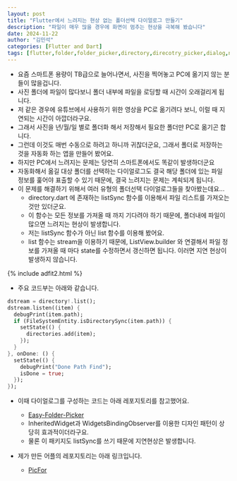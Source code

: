 ```yaml
---
layout: post
title: "Flutter에서 느려지는 현상 없는 폴더선택 다이얼로그 만들기"
description: "파일이 매우 많을 경우에 화면이 멈추는 현상을 극복해 봤습니다"
date: 2024-11-22
author: "김민석"
categories: [Flutter and Dart]
tags: [flutter,folder,folder_picker,directory,direcotry_picker,dialog,no_delay]
---
```

- 요즘 스마트폰 용량이 TB급으로 늘어나면서, 사진을 찍어놓고 PC에 옮기지 않는 분들이 많을겁니다.
- 사진 폴더에 파일이 많다보니 폴더 내부에 파일을 로딩할 때 시간이 오래걸리게 됩니다.
- 저 같은 경우에 유튜브에서 사용하기 위한 영상을 PC로 옮기려다 보니, 이럴 때 지연되는 시간이 아깝더라구요.
- 그래서 사진을 년/월/일 별로 폴더화 해서 저장해서 필요한 폴더만 PC로 옮기곤 합니다.
- 그런데 이것도 매번 수동으로 하려고 하니까 귀찮더군요, 그래서 폴더로 저장하는 것을 자동화 하는 앱을 만들어 봤어요.
- 하지만 PC에서 느려지는 문제는 당연히 스마트폰에서도 똑같이 발생하더군요
- 자동화해서 옮길 대상 폴더를 선택하는 다이얼로그도 결국 해당 폴더에 있는 파일 정보를 훑어야 표출할 수 있기 때문에,
  결국 느려지는 문제는 계쇡되게 됩니다.
- 이 문제를 해결하기 위해서 여러 유형의 폴더선택 다이얼로그들을 찾아봤는데요...
  - directory.dart 에 존재하는 listSync 함수를 이용해서 파일 리스트를 가져오는 것만 있더군요.
  - 이 함수는 모든 정보를 가져올 때 까지 기다려야 하기 때문에, 폴더내에 파일이 많으면 느려지는 현상이 발생합니다.
  - 저는 listSync 함수가 아닌 list 함수를 이용해 봤어요.
  - list 함수는 stream을 이용하기 때문에, ListView.builder 와 연결해서 파일 정보를 가져올 때 마다 state를 수정하면서
    갱신하면 됩니다. 이러면 지연 현상이 발생하지 않습니다.

{% include adfit2.html %}    

- 주요 코드부는 아래와 같습니다.

```dart
dstream = directory!.list();
dstream.listen((item) {
  debugPrint(item.path);
  if (FileSystemEntity.isDirectorySync(item.path)) {
    setState(() {
      directories.add(item);
    });
  }
}, onDone: () {
  setState(() {
    debugPrint("Done Path Find");
    isDone = true;
  });
});
```

- 이때 다이얼로그를 구성하는 코드는 아래 레포지토리를 참고했어요.
  - [Easy-Folder-Picker](https://github.com/kapilmhr/Easy-Folder-Picker)
  - InheritedWidget과 WidgetsBindingObserver를 이용한 디자인 패턴이 상당히 효과적이더라구요.
  - 물론 이 패키지도 listSync를 쓰기 때문에 지연현상은 발생합니다.

- 제가 만든 어플의 레포지토리는 아래 링크입니다.  
  - [PicFor](https://github.com/reddol18/picfor)